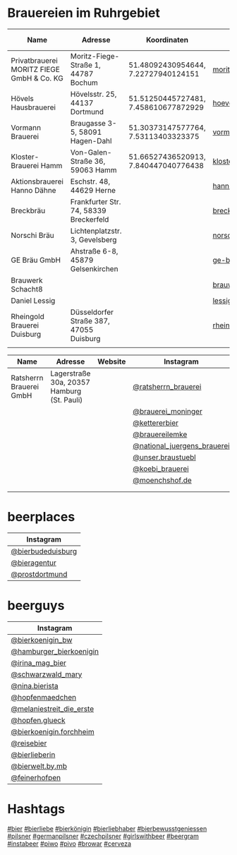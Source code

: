 # Brauereien im Ruhrgebiet

| Name                                       | Adresse                                     | Koordinaten                          | Website                        | Instagram                                                       | Google Maps                                                                 |
|--------------------------------------------|---------------------------------------------|--------------------------------------|--------------------------------|-----------------------------------------------------------------|-----------------------------------------------------------------------------|
| Privatbrauerei MORITZ FIEGE GmbH & Co. KG  | Moritz-Fiege-Straße 1, 44787 Bochum         | 51.48092430954644, 7.22727940124151  | [moritz-fiege.de](https://moritz-fiege.de)  | [@moritzfiegebrauerei](https://instagram.com/moritzfiegebrauerei)      | [Google Maps](https://maps.app.goo.gl/me5mVNVSvmL7P3hm8) |
| Hövels Hausbrauerei                        | Hövelsstr. 25, 44137 Dortmund               | 51.51250445727481, 7.458610677872929 | [hoevels-hausbrauerei.de](https://www.hoevels-hausbrauerei.de/)  | [@hoevels](https://instagram.com/hoevels) [@hoevels.hausbrauerei](https://instagram.com/hoevels.hausbrauerei) | [Google Maps](https://maps.app.goo.gl/icXd6ib6EXkig1rq6) |
| Vormann Brauerei                           | Braugasse 3-5, 58091 Hagen-Dahl             | 51.30373147577764, 7.53113403323375  | [vormann-brauerei.de](https://www.vormann-brauerei.de/) | [@vormann_brauerei](https://instagram.com/vormann_brauerei) | [Google Maps](https://maps.app.goo.gl/ZF8sc4uJX4ZxKSBL8) |
| Kloster-Brauerei Hamm                      | Von-Galen-Straße 36, 59063 Hamm             | 51.66527436520913, 7.840447040776438 | [klosterbrauerei-hamm.de](https://www.klosterbrauerei-hamm.de/) | [@kloster_brauerei_hamm](https://instagram.com/kloster_brauerei_hamm) | [Google Maps](https://maps.app.goo.gl/PLX1m733DTdpuGYY8) |
| Aktionsbrauerei Hanno Dähne | Eschstr. 48, 44629 Herne | | [hannosgegenmassenbierhaltung.de](https://www.hannosgegenmassenbierhaltung.de/) | [@hannosbier](https://www.instagram.com/hannosbier/) | |
| Breckbräu | Frankfurter Str. 74, 58339 Breckerfeld | | [breckbraeu.de/](http://www.breckbraeu.de/) | [@breckbraeu2018](https://instagram.com/breckbraeu2018) | |
| Norschi Bräu | Lichtenplatzstr. 3, Gevelsberg | | [norschibrau.de](https://www.norschibrau.de/) | [@norschibrau](https://instagram.com/norschibrau) | |
| GE Bräu GmbH | Ahstraße 6-8, 45879 Gelsenkirchen || [ge-braeu.de](https://ge-braeu.de/) | [@ge.braeu](https://instagram.com/ge.braeu) ||
| Brauwerk Schacht8 ||| [brauwerk-schacht8.de](https://brauwerk-schacht8.de/) | [@brauwerk_schacht8](https://instagram.com/brauwerk_schacht8) ||
| Daniel Lessig ||| [lessigs.com](https://lessigs.com/) | [@lessigs_brauwerkstatt](https://instagram.com/lessigs_brauwerkstatt) ||
| Rheingold Brauerei Duisburg | Düsseldorfer Straße 387, 47055 Duisburg || [rheingold-brauerei.de](http://rheingold-brauerei.de/) | [@rheingoldbrauerei](https://instagram.com/rheingoldbrauerei) ||
|||||||


| Name      | Adresse    | Website    | Instagram   |
|-----------|------------|------------|-------------|
| Ratsherrn Brauerei GmbH | Lagerstraße 30a, 20357 Hamburg (St. Pauli) || [@ratsherrn_brauerei](https://instagram.com/ratsherrn_brauerei) |
| | | | [@brauerei_moninger](https://instagram.com/brauerei_moninger) |
| | | | [@kettererbier](https://instagram.com/kettererbier) |
| | | | [@brauereilemke](https://instagram.com/brauereilemke) |
| | | | [@national_juergens_brauerei](https://instagram.com/national_juergens_brauerei) |
| | | | [@unser.braustuebl](https://instagram.com/unser.braustuebl) |
| | | | [@koebi_brauerei](https://instagram.com/koebi_brauerei) |
| | | | [@moenchshof.de](https://instagram.com/moenchshof.de) |
| | | | |
| | | | |

# beerplaces
|  Instagram                                                                       |
|----------------------------------------------------------------------------------|
| [@bierbudeduisburg](https://instagram.com/bierbudeduisburg)                      |
| [@bieragentur](https://instagram.com/bieragentur)                                |
| [@prostdortmund](https://instagram.com/prostdortmund)                            |

# beerguys
|  Instagram                                                                       |
|----------------------------------------------------------------------------------|
| [@bierkoenigin_bw](https://instagram.com/bierkoenigin_bw)                        |
| [@hamburger_bierkoenigin](https://instagram.com/hamburger_bierkoenigin)          |
| [@irina_mag_bier](https://instagram.com/irina_mag_bier)                          |
| [@schwarzwald_mary](https://instagram.com/schwarzwald_mary)                      |
| [@nina.bierista](https://instagram.com/nina.bierista)                            |
| [@hopfenmaedchen](https://instagram.com/hopfenmaedchen)                          |
| [@melaniestreit_die_erste](https://instagram.com/melaniestreit_die_erste)        |
| [@hopfen.glueck](https://instagram.com/hopfen.glueck)                            |
| [@bierkoenigin.forchheim](https://instagram.com/bierkoenigin.forchheim)          |
| [@reisebier](https://instagram.com/reisebier)                                    |
| [@bierlieberin](https://instagram.com/bierlieberin)                              |
| [@bierwelt.by.mb](https://instagram.com/bierwelt.by.mb)                          |
| [@feinerhofpen](https://instagram.com/feinerhofpen)                              |


# Hashtags
[#bier](https://www.instagram.com/explore/tags/bier/)
[#bierliebe](https://www.instagram.com/explore/tags/bierliebe/)
[#bierkönigin](https://www.instagram.com/explore/tags/bierkönigin/)
[#bierliebhaber](https://www.instagram.com/explore/tags/bierliebhaber/)
[#bierbewusstgeniessen](https://www.instagram.com/explore/tags/bierbewusstgeniessen/)
[#pilsner](https://www.instagram.com/explore/tags/pilsner/)
[#germanpilsner](https://www.instagram.com/explore/tags/germanpilsner/)
[#czechpilsner](https://www.instagram.com/explore/tags/czechpilsner/)
[#girlswithbeer](https://www.instagram.com/explore/tags/girlswithbeer/)
[#beergram](https://www.instagram.com/explore/tags/beergram/)
[#instabeer](https://www.instagram.com/explore/tags/instabeer/)
[#piwo](https://www.instagram.com/explore/tags/piwo/)
[#pivo](https://www.instagram.com/explore/tags/pivo/)
[#browar](https://www.instagram.com/explore/tags/browar/)
[#cerveza](https://www.instagram.com/explore/tags/cerveza/)
